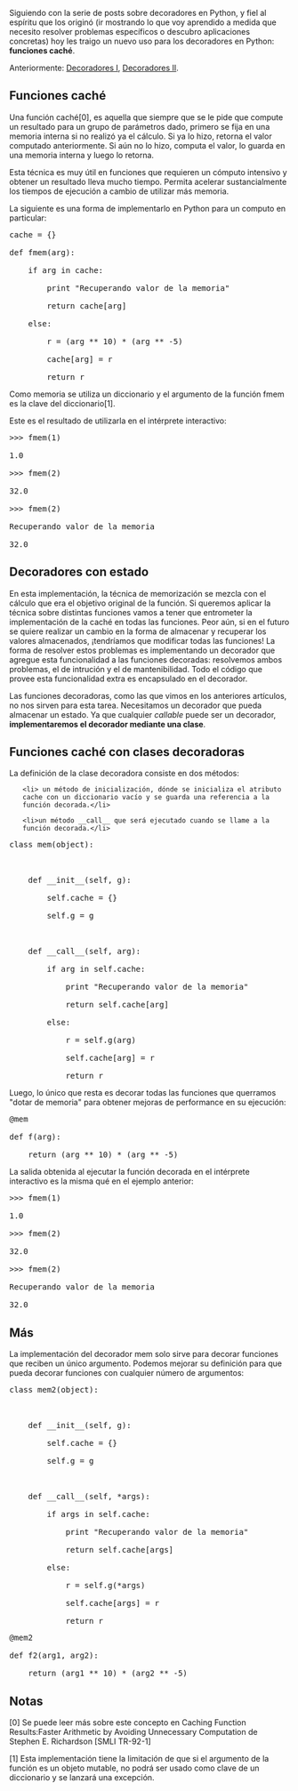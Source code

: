 <html><body><p>Siguiendo con la serie de posts sobre decoradores en Python, y fiel al espíritu que los originó (ir mostrando lo que voy aprendido a medida que necesito resolver problemas específicos o descubro aplicaciones concretas) hoy les traigo un nuevo uso para los decoradores en Python: <strong>funciones caché</strong>.

<!--more-->

Anteriormente: <a href="http://www.juanjoconti.com.ar/2008/07/11/decoradores-en-python-i/" target="_blank">Decoradores I</a>, <a href="http://www.juanjoconti.com.ar/2009/07/16/decoradores-en-python-ii/" target="_blank">Decoradores II</a>.

</p><h2>Funciones caché</h2>

Una función caché[0], es aquella que siempre que se le pide que compute un resultado para un grupo de parámetros dado, primero se fija en una memoria interna si no realizó ya el cálculo. Si ya lo hizo, retorna el valor computado anteriormente. Si aún no lo hizo, computa el valor, lo guarda en una memoria interna y luego lo retorna.

Esta técnica es muy útil en funciones que requieren un cómputo intensivo y obtener un resultado lleva mucho tiempo. Permita acelerar sustancialmente los tiempos de ejecución a cambio de utilizar más memoria.



La siguiente es una forma de implementarlo en Python para un computo en particular:

<pre>cache = {}

def fmem(arg):

    if arg in cache:

        print "Recuperando valor de la memoria"

        return cache[arg]

    else:

        r = (arg ** 10) * (arg ** -5)

        cache[arg] = r

        return r</pre>

Como memoria se utiliza un diccionario y el argumento de la función fmem es la clave del diccionario[1].



Este es el resultado de utilizarla en el intérprete interactivo:

<pre>&gt;&gt;&gt; fmem(1)

1.0

&gt;&gt;&gt; fmem(2)

32.0

&gt;&gt;&gt; fmem(2)

Recuperando valor de la memoria

32.0</pre>

<h2>Decoradores con estado</h2>

En esta implementación, la técnica de memorización se mezcla con el cálculo que era el objetivo original de la función. Si queremos aplicar la técnica sobre distintas funciones vamos a tener que entrometer la implementación de la caché en todas las funciones. Peor aún, si en el futuro se quiere realizar un cambio en la forma de almacenar y recuperar los valores almacenados, ¡tendríamos que modificar todas las funciones! La forma de resolver estos problemas es implementando un decorador que agregue esta funcionalidad a las funciones decoradas: resolvemos ambos problemas, el de intrución y el de mantenibilidad. Todo el código que provee esta funcionalidad extra es encapsulado en el decorador.



Las funciones decoradoras, como las que vimos en los anteriores artículos, no nos sirven para esta tarea. Necesitamos un decorador que pueda almacenar un estado. Ya que cualquier <em>callable</em> puede ser un decorador, <strong>implementaremos el decorador mediante una clase</strong>.

<h2>Funciones caché con clases decoradoras</h2>

La definición de la clase decoradora consiste en dos métodos:

<ul>

	<li> un método de inicialización, dónde se inicializa el atributo cache con un diccionario vacío y se guarda una referencia a la función decorada.</li>

	<li>un método __call__ que será ejecutado cuando se llame a la función decorada.</li>

</ul>

<pre>class mem(object):



    def __init__(self, g):

        self.cache = {}

        self.g = g



    def __call__(self, arg):

        if arg in self.cache:

            print "Recuperando valor de la memoria"

            return self.cache[arg]

        else:

            r = self.g(arg)

            self.cache[arg] = r

            return r</pre>

Luego, lo único que resta es decorar todas las funciones que querramos "dotar de memoria" para obtener mejoras de performance en su ejecución:

<pre>@mem

def f(arg):

    return (arg ** 10) * (arg ** -5)</pre>

La salida obtenida al ejecutar la función decorada en el intérprete interactivo es la misma qué en el ejemplo anterior:

<pre>&gt;&gt;&gt; fmem(1)

1.0

&gt;&gt;&gt; fmem(2)

32.0

&gt;&gt;&gt; fmem(2)

Recuperando valor de la memoria

32.0</pre>

<h2>Más</h2>

La implementación del decorador mem solo sirve para decorar funciones que reciben un único argumento. Podemos mejorar su definición para que pueda decorar funciones con cualquier número de argumentos:

<pre>class mem2(object):



    def __init__(self, g):

        self.cache = {}

        self.g = g



    def __call__(self, *args):

        if args in self.cache:

            print "Recuperando valor de la memoria"

            return self.cache[args]

        else:

            r = self.g(*args)

            self.cache[args] = r

            return r</pre>

<pre>@mem2

def f2(arg1, arg2):

    return (arg1 ** 10) * (arg2 ** -5)</pre>

<h2>Notas</h2>

[0] Se puede leer más sobre este concepto en Caching Function Results:Faster Arithmetic by Avoiding Unnecessary Computation de Stephen E. Richardson [SMLI TR-92-1]

[1] Esta implementación tiene la limitación de que si el argumento de la función es un objeto mutable, no podrá ser usado como clave de un diccionario y se lanzará una excepción.</body></html>